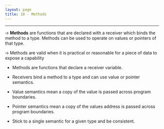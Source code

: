 ```yaml
---
layout: page
title: 10 - Methods
---
```

***

➩ __Methods__ are functions that are declared with a receiver which binds the method to a type. Methods can be used to operate on values or pointers of that type.

➩ Methods are valid when it is practical or reasonable for a piece of data to expose a capability

* Methods are functions that declare a receiver variable.

* Receivers bind a method to a type and can use value or pointer semantics.

* Value semantics mean a copy of the value is passed across program boundaries.

* Pointer semantics mean a copy of the values address is passed across program boundaries.

* Stick to a single semantic for a given type and be consistent.